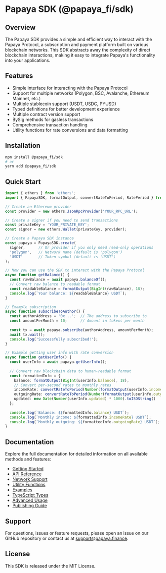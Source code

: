 # Papaya SDK (@papaya_fi/sdk)

## Overview

The Papaya SDK provides a simple and efficient way to interact with the Papaya Protocol, a subscription and payment platform built on various blockchain networks. This SDK abstracts away the complexity of direct blockchain interactions, making it easy to integrate Papaya's functionality into your applications.

## Features

- Simple interface for interacting with the Papaya Protocol
- Support for multiple networks (Polygon, BSC, Avalanche, Ethereum Mainnet, etc.)
- Multiple stablecoin support (USDT, USDC, PYUSD)
- Typed definitions for better development experience
- Multiple contract version support
- BySig methods for gasless transactions
- Comprehensive transaction handling
- Utility functions for rate conversions and data formatting

## Installation

```bash
npm install @papaya_fi/sdk
# or
yarn add @papaya_fi/sdk
```

## Quick Start

```typescript
import { ethers } from 'ethers';
import { PapayaSDK, formatOutput, convertRateToPeriod, RatePeriod } from '@papaya_fi/sdk';

// Create an Ethereum provider
const provider = new ethers.JsonRpcProvider('YOUR_RPC_URL');

// Create a signer if you need to send transactions
const privateKey = 'YOUR_PRIVATE_KEY';
const signer = new ethers.Wallet(privateKey, provider);

// Create a Papaya SDK instance
const papaya = PapayaSDK.create(
  signer,      // Or provider if you only need read-only operations
  'polygon',   // Network name (default is 'polygon')
  'USDT'       // Token symbol (default is 'USDT')
);

// Now you can use the SDK to interact with the Papaya Protocol
async function getBalance() {
  const rawBalance = await papaya.balanceOf();
  // Convert raw balance to readable format
  const readableBalance = formatOutput(BigInt(rawBalance), 18);
  console.log(`Your balance: ${readableBalance} USDT`);
}

// Example subscription
async function subscribeToAuthor() {
  const authorAddress = '0x...';  // The address to subscribe to
  const amountPerMonth = 10;      // Amount in tokens per month
  
  const tx = await papaya.subscribe(authorAddress, amountPerMonth);
  await tx.wait();
  console.log('Successfully subscribed!');
}

// Example getting user info with rate conversion
async function getUserInfo() {
  const userInfo = await papaya.getUserInfo();
  
  // Convert raw blockchain data to human-readable format
  const formattedInfo = {
    balance: formatOutput(BigInt(userInfo.balance), 18),
    // Convert per-second rates to monthly rates
    incomeRate: convertRateToPeriod(Number(formatOutput(userInfo.incomeRate, 18)), RatePeriod.MONTH),
    outgoingRate: convertRateToPeriod(Number(formatOutput(userInfo.outgoingRate, 18)), RatePeriod.MONTH),
    updated: new Date(Number(userInfo.updated) * 1000).toISOString()
  };
  
  console.log(`Balance: ${formattedInfo.balance} USDT`);
  console.log(`Monthly income: ${formattedInfo.incomeRate} USDT`);
  console.log(`Monthly outgoing: ${formattedInfo.outgoingRate} USDT`);
}
```

## Documentation

Explore the full documentation for detailed information on all available methods and features:

- [Getting Started](./documentation/getting-started.md)
- [API Reference](./documentation/api-reference.md)
- [Network Support](./documentation/network-support.md)
- [Utility Functions](./documentation/utility-functions.md)
- [Examples](./documentation/examples.md)
- [TypeScript Types](./documentation/typescript-types.md)
- [Advanced Usage](./documentation/advanced-usage.md)
- [Publishing Guide](./documentation/publish.md)

## Support

For questions, issues or feature requests, please open an issue on our GitHub repository or contact us at support@papaya.finance.

## License

This SDK is released under the MIT License. 